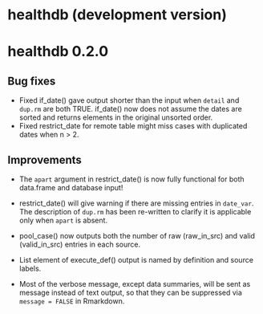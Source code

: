 # healthdb (development version)

# healthdb 0.2.0

## Bug fixes

-   Fixed if_date() gave output shorter than the input when `detail` and `dup.rm` are both TRUE. if_date() now does not assume the dates are sorted and returns elements in the original unsorted order.
-   Fixed restrict_date for remote table might miss cases with duplicated dates when n \> 2.

## Improvements

-   The `apart` argument in restrict_date() is now fully functional for both data.frame and database input!

-   restrict_date() will give warning if there are missing entries in `date_var`. The description of `dup.rm` has been re-written to clarify it is applicable only when `apart` is absent.

-   pool_case() now outputs both the number of raw (raw_in_src) and valid (valid_in_src) entries in each source.

-   List element of execute_def() output is named by definition and source labels.

-   Most of the verbose message, except data summaries, will be sent as message instead of text output, so that they can be suppressed via `message = FALSE` in Rmarkdown.

